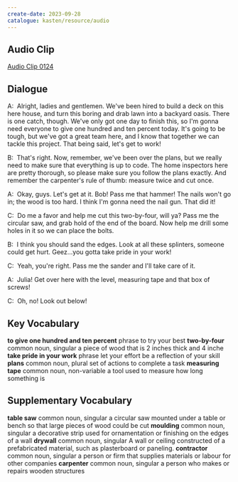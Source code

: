 ```yaml
---
create-date: 2023-09-28
catalogue: kasten/resource/audio
---
```


## Audio Clip
[Audio Clip 0124](https://archive.org/download/englishpod_all/englishpod_0124dg.mp3)

## Dialogue
A:  Alright, ladies and gentlemen.  We've been hired to build a deck on this here house, and turn this boring and drab lawn into a backyard oasis.   There is one catch, though. We've only got one day to finish this, so I'm gonna need everyone to give one hundred and ten percent today.  It's going to be tough, but we've got a great team here, and I know that together we can tackle this project.  That being said, let's get to work!

B:  That's right.  Now, remember, we've been over the plans, but we really need to make sure that everything is up to code.    The home inspectors here are pretty thorough, so please make sure you follow the plans exactly.  And remember the carpenter's rule of thumb: measure twice and cut once.

A:  Okay, guys. Let's get at it.  Bob! Pass me that hammer! The nails won't go in; the wood is too hard. I think I'm gonna need the nail gun. That did it!

C:  Do me a favor and help me cut this two-by-four, will ya?  Pass me the circular saw, and grab hold of the end of the board. Now help me drill some holes in it so we can place the bolts.

B:  I think you should sand the edges. Look at all these splinters, someone could get hurt. Geez...you gotta take pride in your work!

C:  Yeah, you're right.  Pass me the sander and I'll take care of it.

A:  Julia! Get over here with the level, measuring tape and that box of screws!

C:  Oh, no! Look out below!

## Key Vocabulary
**to give one hundred and ten percent**   phrase                      to try your best
**two-by-four**                           common noun, singular       a piece of wood that is 2 inches thick and 4 inche
**take pride in your work**               phrase                      let your effort be a reflection of your skill
**plans**                                 common noun, plural         set of actions to complete a task
**measuring tape**                        common noun, non-variable   a tool used to measure how long something is

## Supplementary Vocabulary
**table saw**    common noun, singular   a circular saw mounted under a table or bench so that large pieces of wood could be cut
**moulding**     common noun, singular   a decorative strip used for ornamentation or finishing on the edges of a wall
**drywall**      common noun, singular   A wall or ceiling constructed of a prefabricated material, such as plasterboard or paneling.
**contractor**   common noun, singular   a person or firm that supplies materials or labour for other companies
**carpenter**    common noun, singular   a person who makes or repairs wooden structures
